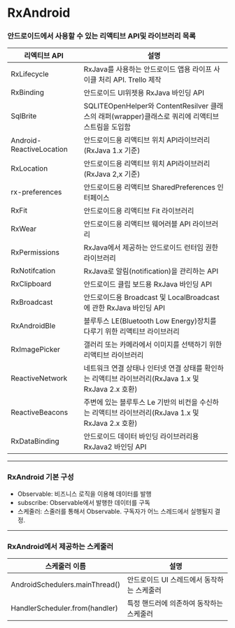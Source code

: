 RxAndroid 
===

### 안드로이드에서 사용할 수 있는 리액티브 API및 라이브러리 목록  

| 리엑티브 API             | 설명                                                                                              |
|--------------------------|---------------------------------------------------------------------------------------------------|
| RxLifecycle              | RxJava를 사용하는 안드로이드 앱용 라이프 사이클 처리 API. Trello 제작                             |
| RxBinding                | 안드로이드 UI위젯용 RxJava 바인딩 API                                                             |
| SqlBrite                 | SQLITEOpenHelper와 ContentResilver 클래스의 래퍼(wrapper)클래스로 쿼리에 리액티브 스트림을 도입함 |
| Android-ReactiveLocation | 안드로이드용 리액티브 위치 API라이브러리(RxJava 1.x 기준)                                         |
| RxLocation               | 안드로이드용 리액티브 위치 API라이브러리(RxJava 2,x 기준)                                         |
| rx-preferences           | 안드로이드용 리액티브 SharedPreferences 인터페이스                                                |
| RxFit                    | 안드로이드용 리액티브 Fit 라이브러리                                                              |
| RxWear                   | 안드로이드용 리액티브 웨어러블 API 라이브러리                                                     |
| RxPermissions            | RxJava에서 제공하는 안드로이드 런터임 권한 라이브러리                                             |
| RxNotifcation            | RxJava로 알림(notification)을 관리하는 API                                                        |
| RxClipboard              | 안드로이드 클립 보드용 RxJava 바인딩 API                                                          |
| RxBroadcast              | 안드로이드용 Broadcast 및 LocalBroadcast에 관한 RxJava 바인딩 API                                 |
| RxAndroidBle             | 블루투스 LE(Bluetooth Low Energy)장치를 다루기 위한 리액티브 라이브러리                           |
| RxImagePicker            | 갤러리 또는 카메라에서 이미지를 선택하기 위한 리액티브 라이브러리                                 |                                                 
| ReactiveNetwork | 네트워크 연결 상태나 인터넷 연결 상태를 확인하는 리액티브 라이브러리(RxJava 1.x 및 RxJava 2.x 호환) |   
| ReactiveBeacons | 주변에 있는 블루투스 Le 기반의 비컨을 수신하는 리액티브 라이브러리(RxJava 1.x 및 RxJava 2.x 호환) |
| RxDataBinding   | 안드로이드 데이터 바인딩 라이브러리용 RxJava2 바인딩 API           |

---
### RxAndroid 기본 구성
* Observable: 비즈니스 로직을 이용해 데이터를 발행
* subscribe: Observable에서 발행한 데이터를 구독
* 스케줄러: 스줄러를 통해서 Observable. 구독자가 어느 스레드에서 실행될지 결정.

---
### RxAndroid에서 제공하는 스케줄러
| 스케줄러 이름                  | 설명                                       |
|--------------------------------|--------------------------------------------|
| AndroidSchedulers.mainThread() | 안드로이드 UI 스레드에서 동작하는 스케줄러 |
| HandlerScheduler.from(handler) | 특정 핸드러에 의존하여 동작하는 스케줄러   |

